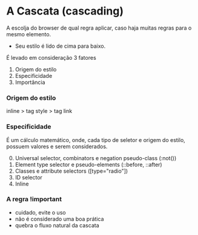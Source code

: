 # A Cascata (cascading)

A escolja do browser de qual regra aplicar, caso haja muitas regras para o mesmo elemento.

* Seu estilo é lido de cima para baixo.

É levado em consideração 3 fatores

1. Origem do estilo 
2. Especificidade
3. Importância 

### Origem do estilo

inline > tag style > tag link 

### Especificidade

É um cálculo matemático, onde, cada tipo de seletor e origem do estilo, possuem valores e serem considerados. 

0. Universal selector, combinators e negation pseudo-class (:not())
1. Element type selector e pseudo-elements (::before, ::after)
10. Classes e attribute selectors ([type="radio"])
100. ID selector
1000. Inline

### A regra !important

* cuidado, evite o uso
* não é considerado uma boa prática
* quebra o fluxo natural da cascata